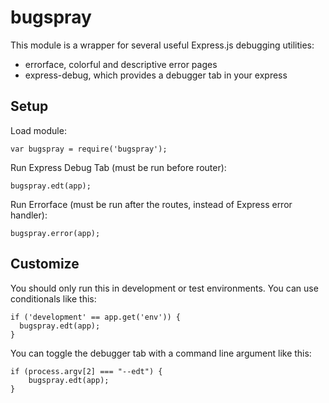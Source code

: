 bugspray
========

This module is a wrapper for several useful Express.js debugging utilities:

- errorface, colorful and descriptive error pages
- express-debug, which provides a debugger tab in your express

Setup
---

Load module:

    var bugspray = require('bugspray');
   
Run Express Debug Tab (must be run before router):

    bugspray.edt(app);   
    
Run Errorface (must be run after the routes, instead of Express error handler):

    bugspray.error(app);

Customize
---

You should only run this in development or test environments. You can use conditionals like this:

    if ('development' == app.get('env')) {
      bugspray.edt(app);
    }

You can toggle the debugger tab with a command line argument like this:

    if (process.argv[2] === "--edt") {
    	bugspray.edt(app);		
    }
